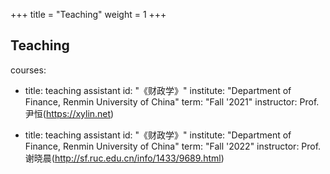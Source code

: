 +++
title = "Teaching"
weight = 1
+++

## Teaching

courses:
- title: teaching assistant
  id: "《财政学》"
  institute: "Department of Finance, Renmin University of China"
  term: "Fall '2021"
  instructor: Prof. 尹恒(https://xylin.net)
  
- title: teaching assistant
  id: "《财政学》"
  institute: "Department of Finance, Renmin University of China"
  term: "Fall '2022"
  instructor: Prof. 谢晓晨(http://sf.ruc.edu.cn/info/1433/9689.html)
